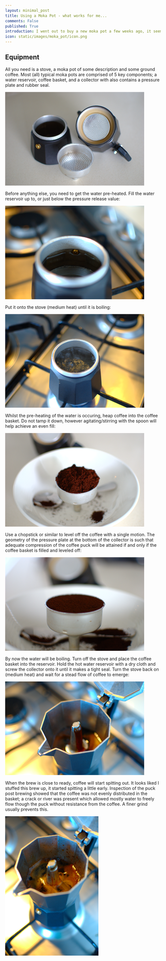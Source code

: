 ```yaml
---
layout: minimal_post
title: Using a Moka Pot - what works for me... 
comments: False 
published: True
introduction: I went out to buy a new moka pot a few weeks ago, it seemed as though it would be easy enough to use, put coffee in basket, boil. It turns out that is pretty much all there is to it, although with a little bit if technique.
icon: static/images/moka_pot/icon.png
---
```


## Equipment
All you need is a stove, a moka pot of some description and some ground coffee.
Most (all) typical moka pots are comprised of 5 key components; a water reservoir, coffee basket, and a collector with also contains a pressure plate and rubber seal.

![](/static/images/moka_pot/moka_pot.png)

Before anything else, you need to get the water pre-heated.
Fill the water reservoir up to, or just below the pressure release value:

![](/static/images/moka_pot/water_fill.png)

Put it onto the stove (medium heat) until it is boiling:

![](/static/images/moka_pot/preheat.png)

Whilst the pre-heating of the water is occuring, heap coffee into the coffee basket.
Do not tamp it down, however agitating/stirring with the spoon will help achieve an even fill:
 
![](/static/images/moka_pot/basket_fill.png)

Use a chopstick or similar to level off the coffee with a single motion.
The geometry of the pressure plate at the bottom of the collector is such that adequate compression of the coffee puck will be attained if and only if the coffee basket is filled and leveled off:

![](/static/images/moka_pot/basket_level.png)

By now the water will be boiling.
Turn off the stove and place the coffee basket into the reservoir.
Hold the hot water reservoir with a dry cloth and screw the collector onto it until it makes a tight seal.
Turn the stove back on (medium heat) and wait for a stead flow of coffee to emerge:

![](/static/images/moka_pot/steady_flow.png)

When the brew is close to ready, coffee will start spitting out. It looks liked I stuffed this brew up, it started spitting a little early. Inspection of the puck post brewing showed that the coffee was not evenly distributed in the basket; a crack or river was present which allowed mostly water to freely flow though the puck without resistance from the coffee. A finer grind usually prevents this. 

![](/static/images/moka_pot/spitting.png)

